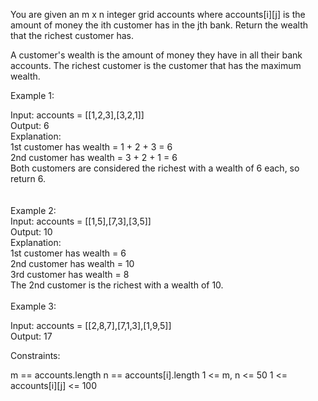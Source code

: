 You are given an m x n integer grid accounts where accounts[i][j] is the amount of money the i​​​​​​​​​​​th​​​​ customer has in the j​​​​​​​​​​​th​​​​ bank. Return the wealth that the richest customer has.

A customer's wealth is the amount of money they have in all their bank accounts. The richest customer is the customer that has the maximum wealth.

 

Example 1:<br>

Input: accounts = [[1,2,3],[3,2,1]]<br>
Output: 6<br>
Explanation:<br>
1st customer has wealth = 1 + 2 + 3 = 6<br>
2nd customer has wealth = 3 + 2 + 1 = 6<br>
Both customers are considered the richest with a wealth of 6 each, so return 6.<br>
<br><br>
Example 2:
<br>
Input: accounts = [[1,5],[7,3],[3,5]]<br>
Output: 10<br>
Explanation: <br>
1st customer has wealth = 6<br>
2nd customer has wealth = 10 <br>
3rd customer has wealth = 8<br>
The 2nd customer is the richest with a wealth of 10.<br><br>
Example 3:<br>

Input: accounts = [[2,8,7],[7,1,3],[1,9,5]]<br>
Output: 17<br>
 

Constraints:

m == accounts.length
n == accounts[i].length
1 <= m, n <= 50
1 <= accounts[i][j] <= 100
